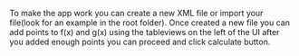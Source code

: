 To make the app work you can create a new XML file or import your file(look for an example in the root folder). Once created a new file you can add points to f(x) and g(x) using the tableviews on the left of the UI after you added enough points you can proceed and click calculate button.